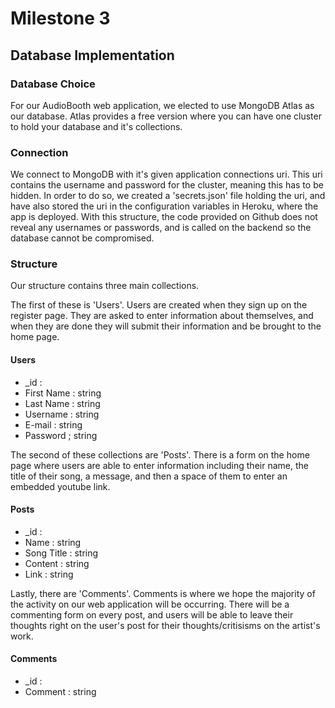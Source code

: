  # Milestone 3

 ## Database Implementation

 ### Database Choice

 For our AudioBooth web application, we elected to use MongoDB Atlas as our database. Atlas provides a free version where you can have one cluster to hold your database and it's collections.

 ### Connection

 We connect to MongoDB with it's given application connections uri. This uri contains the username and password for the cluster, meaning this has to be hidden. In order to do so, we created a 'secrets.json' file holding the uri, and have also stored the uri in the configuration variables in Heroku, where the app is deployed. With this structure, the code provided on Github does not reveal any usernames or passwords, and is called on the backend so the database cannot be compromised. 

 ### Structure

 Our structure contains three main collections. 
 
 The first of these is 'Users'. Users are created when they sign up on the register page. They are asked to enter information about themselves, and when they are done they will submit their information and be brought to the home page.

 #### Users
 - _id : <UserId1>
 - First Name : string
 - Last Name : string
 - Username : string
 - E-mail : string
 - Password ; string

The second of these collections are 'Posts'. There is a form on the home page where users are able to enter information including their name, the title of their song, a message, and then a space of them to enter an embedded youtube link.

 #### Posts
 - _id : <PostId1>
 - Name : string
 - Song Title : string
 - Content : string
 - Link : string

 Lastly, there are 'Comments'. Comments is where we hope the majority of the activity on our web application will be occurring. There will be a commenting form on every post, and users will be able to leave their thoughts right on the user's post for their thoughts/critisisms on the artist's work.

 #### Comments
 - _id : <CommentId1>
 - Comment : string